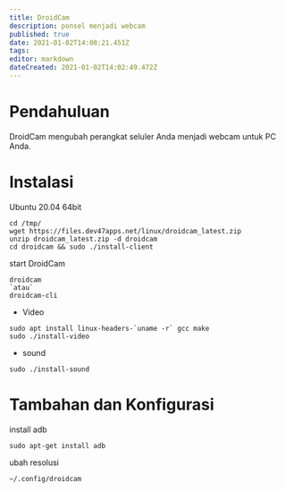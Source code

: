 ```yaml
---
title: DroidCam
description: ponsel menjadi webcam
published: true
date: 2021-01-02T14:08:21.451Z
tags: 
editor: markdown
dateCreated: 2021-01-02T14:02:49.472Z
---
```


# Pendahuluan
DroidCam mengubah perangkat seluler Anda menjadi webcam untuk PC Anda.

# Instalasi
Ubuntu 20.04 64bit

```shell
cd /tmp/
wget https://files.dev47apps.net/linux/droidcam_latest.zip
unzip droidcam_latest.zip -d droidcam
cd droidcam && sudo ./install-client
```
start DroidCam
```shell
droidcam
`atau`
droidcam-cli
```
- Video
```shell
sudo apt install linux-headers-`uname -r` gcc make
sudo ./install-video
```
- sound
```shell
sudo ./install-sound
```

# Tambahan dan Konfigurasi

install adb
```shell
sudo apt-get install adb
```
ubah resolusi
```shell
~/.config/droidcam
````